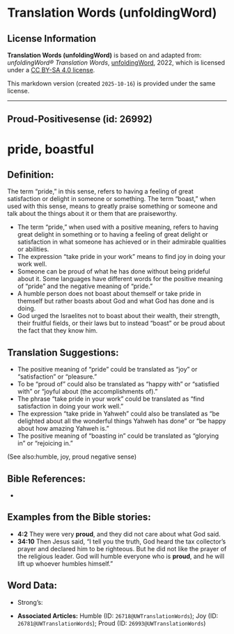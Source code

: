 # Translation Words (unfoldingWord)

## License Information

**Translation Words (unfoldingWord)** is based on and adapted from: _unfoldingWord® Translation Words_, [unfoldingWord](https://unfoldingword.org/utw), 2022, which is licensed under a [CC BY-SA 4.0 license](https://creativecommons.org/licenses/by-sa/4.0/legalcode.en).

This markdown version (created `2025-10-16`) is provided under the same license.



--------------------------------

## Proud-Positivesense (id: 26992)

pride, boastful
===============

Definition:
-----------

The term “pride,” in this sense, refers to having a feeling of great satisfaction or delight in someone or something. The term “boast,” when used with this sense, means to greatly praise something or someone and talk about the things about it or them that are praiseworthy.

* The term “pride,” when used with a positive meaning, refers to having great delight in something or to having a feeling of great delight or satisfaction in what someone has achieved or in their admirable qualities or abilities.
* The expression “take pride in your work” means to find joy in doing your work well.
* Someone can be proud of what he has done without being prideful about it. Some languages have different words for the positive meaning of “pride” and the negative meaning of “pride.”
* A humble person does not boast about themself or take pride in themself but rather boasts about God and what God has done and is doing.
* God urged the Israelites not to boast about their wealth, their strength, their fruitful fields, or their laws but to instead “boast” or be proud about the fact that they know him.

Translation Suggestions:
------------------------

* The positive meaning of “pride” could be translated as “joy” or “satisfaction” or “pleasure.”
* To be “proud of” could also be translated as “happy with” or “satisfied with” or “joyful about (the accomplishments of).”
* The phrase “take pride in your work” could be translated as “find satisfaction in doing your work well.”
* The expression “take pride in Yahweh” could also be translated as “be delighted about all the wonderful things Yahweh has done” or “be happy about how amazing Yahweh is.”
* The positive meaning of “boasting in” could be translated as “glorying in” or “rejoicing in.”

(See also:humble, joy, proud negative sense)

Bible References:
-----------------

* 

Examples from the Bible stories:
--------------------------------

* **4:2** They were very **proud**, and they did not care about what God said.
* **34:10** Then Jesus said, “I tell you the truth, God heard the tax collector’s prayer and declared him to be righteous. But he did not like the prayer of the religious leader. God will humble everyone who is **proud**, and he will lift up whoever humbles himself.”

Word Data:
----------

* Strong’s:

* **Associated Articles:** Humble (ID: `26718@UWTranslationWords`); Joy (ID: `26781@UWTranslationWords`); Proud (ID: `26993@UWTranslationWords`)

